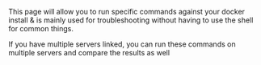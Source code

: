 This page will allow you to run specific commands against your docker install & is mainly used for troubleshooting without having to use the shell for common things.

If you have multiple servers linked, you can run these commands on multiple servers and compare the results as well
